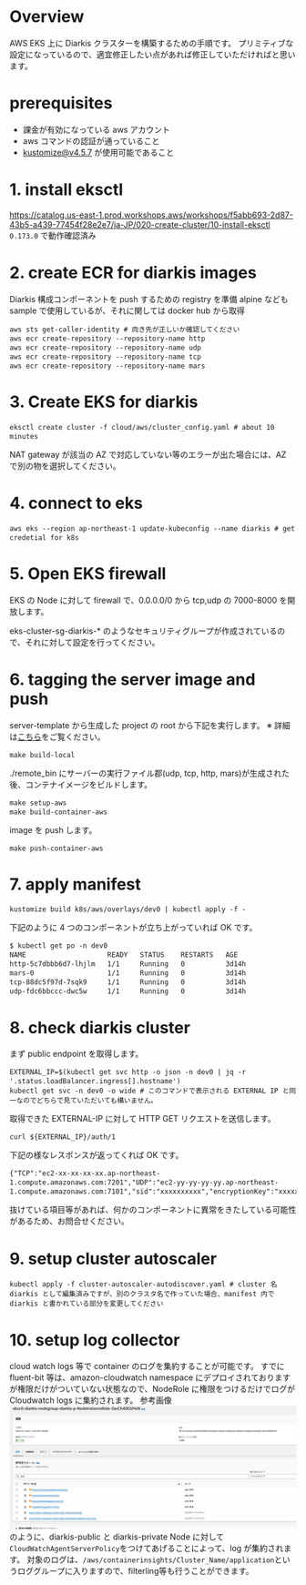 # Overview

AWS EKS 上に Diarkis クラスターを構築するための手順です。
プリミティブな設定になっているので、適宜修正したい点があれば修正していただければと思います。

# prerequisites

- 課金が有効になっている aws アカウント
- aws コマンドの認証が通っていること
- kustomize@v4.5.7 が使用可能であること

# 1. install eksctl

https://catalog.us-east-1.prod.workshops.aws/workshops/f5abb693-2d87-43b5-a439-77454f28e2e7/ja-JP/020-create-cluster/10-install-eksctl
`0.173.0` で動作確認済み

# 2. create ECR for diarkis images

Diarkis 構成コンポーネントを push するための registry を準備
alpine なども sample で使用しているが、それに関しては docker hub から取得

```
aws sts get-caller-identity # 向き先が正しいか確認してください
aws ecr create-repository --repository-name http
aws ecr create-repository --repository-name udp
aws ecr create-repository --repository-name tcp
aws ecr create-repository --repository-name mars
```

# 3. Create EKS for diarkis

```
eksctl create cluster -f cloud/aws/cluster_config.yaml # about 10 minutes
```

NAT gateway が該当の AZ で対応していない等のエラーが出た場合には、AZ で別の物を選択してください。

# 4. connect to eks

```
aws eks --region ap-northeast-1 update-kubeconfig --name diarkis # get credetial for k8s
```

# 5. Open EKS firewall

EKS の Node に対して firewall で、0.0.0.0/0 から tcp,udp の 7000-8000 を開放します。

eks-cluster-sg-diarkis-\* のようなセキュリティグループが作成されているので、それに対して設定を行ってください。

# 6. tagging the server image and push

server-template から生成した project の root から下記を実行します。
※ 詳細は[こちら](https://help.diarkis.io/ja/running-diarkis-server-on-local)をご覧ください。

```
make build-local
```

./remote_bin にサーバーの実行ファイル郡(udp, tcp, http, mars)が生成された後、コンテナイメージをビルドします。

```
make setup-aws
make build-container-aws
```

image を push します。

```
make push-container-aws
```

# 7. apply manifest

```
kustomize build k8s/aws/overlays/dev0 | kubectl apply -f -
```

下記のように 4 つのコンポーネントが立ち上がっていれば OK です。

```
$ kubectl get po -n dev0
NAME                    READY   STATUS    RESTARTS   AGE
http-5c7dbbb6d7-lhjlm   1/1     Running   0          3d14h
mars-0                  1/1     Running   0          3d14h
tcp-88dc5f97d-7sqk9     1/1     Running   0          3d14h
udp-fdc6bbccc-dwc5w     1/1     Running   0          3d14h
```

# 8. check diarkis cluster

まず public endpoint を取得します。

```
EXTERNAL_IP=$(kubectl get svc http -o json -n dev0 | jq -r '.status.loadBalancer.ingress[].hostname')
kubectl get svc -n dev0 -o wide # このコマンドで表示される EXTERNAL IP と同一なのでどちらで見ていただいても構いません。
```

取得できた EXTERNAL-IP に対して HTTP GET リクエストを送信します。

```
curl ${EXTERNAL_IP}/auth/1
```

下記の様なレスポンスが返ってくれば OK です。

```
{"TCP":"ec2-xx-xx-xx-xx.ap-northeast-1.compute.amazonaws.com:7201","UDP":"ec2-yy-yy-yy-yy.ap-northeast-1.compute.amazonaws.com:7101","sid":"xxxxxxxxxx","encryptionKey":"xxxxxxxxxx","encryptionIV":"xxxxxxxxxx","encryptionMacKey":"xxxxxxxxxx"}
```

抜けている項目等があれば、何かのコンポーネントに異常をきたしている可能性があるため、お問合せください。

# 9. setup cluster autoscaler

```
kubectl apply -f cluster-autoscaler-autodiscover.yaml # cluster 名 diarkis として編集済みですが、別のクラスタ名で作っていた場合、manifest 内で diarkis と書かれている部分を変更してください
```

# 10. setup log collector

cloud watch logs 等で container のログを集約することが可能です。
すでに fluent-bit 等は、amazon-cloudwatch namespace にデプロイされておりますが権限だけがついていない状態なので、NodeRole に権限をつけるだけでログが Cloudwatch logs に集約されます。
参考画像![NodeInstanceRole](img/NodeInstanceRole.png)のように、diarkis-public と diarkis-private Node に対して`CloudWatchAgentServerPolicy`をつけてあげることによって、log が集約されます。
対象のログは、`/aws/containerinsights/Cluster_Name/application`というロググループに入りますので、filterling等も行うことができます。
